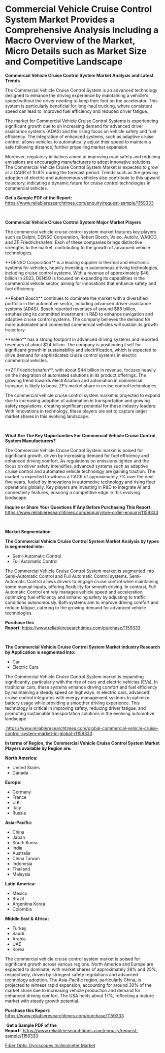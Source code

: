 <p><h1>Commercial Vehicle Cruise Control System Market Provides a Comprehensive Analysis Including a Macro Overview of the Market, Micro Details such as Market Size and Competitive Landscape</h1></p><p><strong>Commercial Vehicle Cruise Control System Market Analysis and Latest Trends</strong></p>
<p><p>The Commercial Vehicle Cruise Control System is an advanced technology designed to enhance the driving experience by maintaining a vehicle's speed without the driver needing to keep their foot on the accelerator. This system is particularly beneficial for long-haul trucking, where consistent speed can lead to improved fuel efficiency and reduced driver fatigue. </p><p>The market for Commercial Vehicle Cruise Control Systems is experiencing significant growth due to an increasing demand for advanced driver assistance systems (ADAS) and the rising focus on vehicle safety and fuel efficiency. The integration of enhanced systems, such as adaptive cruise control, allows vehicles to automatically adjust their speed to maintain a safe following distance, further propelling market expansion. </p><p>Moreover, regulatory initiatives aimed at improving road safety and reducing emissions are encouraging manufacturers to adopt innovative solutions. The Commercial Vehicle Cruise Control System Market is expected to grow at a CAGR of 10.8% during the forecast period. Trends such as the growing adoption of electric and autonomous vehicles also contribute to this upward trajectory, indicating a dynamic future for cruise control technologies in commercial vehicles.</p></p>
<p><strong>Get a Sample PDF of the Report:&nbsp;</strong> <a href="https://www.reliableresearchtimes.com/enquiry/request-sample/1159333?utm_campaign=2230&utm_medium=2&utm_source=Github&utm_content=ia&utm_term=22032025&utm_id=commercial-vehicle-cruise-control-system">https://www.reliableresearchtimes.com/enquiry/request-sample/1159333</a></p>
<p>&nbsp;</p>
<p><strong>Commercial Vehicle Cruise Control System Major Market Players</strong></p>
<p><p>The commercial vehicle cruise control system market features key players such as Delphi, DENSO Corporation, Robert Bosch, Valeo, Autoliv, WABCO, and ZF Friedrichshafen. Each of these companies brings distinctive strengths to the market, contributing to the growth of advanced vehicle technologies.</p><p>**DENSO Corporation** is a leading supplier in thermal and electronic systems for vehicles, heavily investing in autonomous driving technologies, including cruise control systems. With a revenue of approximately $46 billion in 2023, DENSO is focused on expanding its capabilities in the commercial vehicle sector, aiming for innovations that enhance safety and fuel efficiency.</p><p>**Robert Bosch** continues to dominate the market with a diversified portfolio in the automotive sector, including advanced driver-assistance systems (ADAS). Bosch reported revenues of around $88 billion, emphasizing its committed investment in R&D to enhance navigation and adaptive cruise control systems. The company believes the demand for more automated and connected commercial vehicles will sustain its growth trajectory.</p><p>**Valeo** has a strong footprint in advanced driving systems and reported revenues of about $24 billion. The company is positioning itself for significant growth in sustainability and electrification, which is expected to drive demand for sophisticated cruise control systems in electric commercial vehicles.</p><p>**ZF Friedrichshafen**, with about $44 billion in revenue, focuses heavily on the integration of automated solutions in its product offerings. The growing trend towards electrification and automation in commercial transport is likely to boost ZF’s market share in cruise control technologies.</p><p>The commercial vehicle cruise control system market is projected to expand due to increasing adoption of automation in transportation and growing safety regulations, creating significant potential for these industry leaders. With innovations in technology, these players are set to capture larger market shares in this evolving landscape.</p></p>
<p>&nbsp;</p>
<p><strong>What Are The Key Opportunities For Commercial Vehicle Cruise Control System Manufacturers?</strong></p>
<p><p>The Commercial Vehicle Cruise Control System market is poised for significant growth, driven by increasing demand for fuel efficiency and enhanced driving comfort. As regulations on emissions tighten and the focus on driver safety intensifies, advanced systems such as adaptive cruise control and automated vehicle technology are gaining traction. The market is expected to witness a CAGR of approximately 7% over the next five years, fueled by innovations in automotive technology and rising fleet operations globally. Key players are investing in R&D to integrate AI and connectivity features, ensuring a competitive edge in this evolving landscape.</p></p>
<p><strong>Inquire or Share Your Questions If Any Before Purchasing This Report:</strong> <a href="https://www.reliableresearchtimes.com/enquiry/pre-order-enquiry/1159333?utm_campaign=2230&utm_medium=2&utm_source=Github&utm_content=ia&utm_term=22032025&utm_id=commercial-vehicle-cruise-control-system">https://www.reliableresearchtimes.com/enquiry/pre-order-enquiry/1159333</a></p>
<p>&nbsp;</p>
<p><strong>Market Segmentation</strong></p>
<p><strong>The Commercial Vehicle Cruise Control System Market Analysis by types is segmented into:</strong></p>
<p><ul><li>Semi-Automatic Control</li><li>Full Automatic Control</li></ul></p>
<p><p>The Commercial Vehicle Cruise Control System market is segmented into Semi-Automatic Control and Full Automatic Control systems. Semi-Automatic Control allows drivers to engage cruise control while maintaining some manual inputs, offering flexibility for smooth driving. In contrast, Full Automatic Control entirely manages vehicle speed and acceleration, optimizing fuel efficiency and enhancing safety by adjusting to traffic conditions autonomously. Both systems aim to improve driving comfort and reduce fatigue, catering to the growing demand for advanced vehicle technologies.</p></p>
<p><strong>Purchase this Report:&nbsp;</strong><a href="https://www.reliableresearchtimes.com/purchase/1159333?utm_campaign=2230&utm_medium=2&utm_source=Github&utm_content=ia&utm_term=22032025&utm_id=commercial-vehicle-cruise-control-system">https://www.reliableresearchtimes.com/purchase/1159333</a></p>
<p>&nbsp;</p>
<p><strong>The Commercial Vehicle Cruise Control System Market Industry Research by Application is segmented into:</strong></p>
<p><ul><li>Car</li><li>Electric Cars</li></ul></p>
<p><p>The Commercial Vehicle Cruise Control System market is expanding significantly, particularly with the rise of cars and electric vehicles (EVs). In traditional cars, these systems enhance driving comfort and fuel efficiency by maintaining a steady speed on highways. In electric cars, advanced cruise control integrates with energy management systems to optimize battery usage while providing a smoother driving experience. This technology is critical in improving safety, reducing driver fatigue, and promoting sustainable transportation solutions in the evolving automotive landscape.</p></p>
<p><a href="https://www.reliableresearchtimes.com/global-commercial-vehicle-cruise-control-system-market-in-global-r1159333?utm_campaign=2230&utm_medium=2&utm_source=Github&utm_content=ia&utm_term=22032025&utm_id=commercial-vehicle-cruise-control-system">&nbsp;https://www.reliableresearchtimes.com/global-commercial-vehicle-cruise-control-system-market-in-global-r1159333</a></p>
<p><strong>In terms of Region, the Commercial Vehicle Cruise Control System Market Players available by Region are:</strong></p>
<p>
    <p> <strong> North America: </strong>
        <ul>
            <li>United States</li>
            <li>Canada</li>
        </ul>
        </p> 
    <p> <strong> Europe: </strong>
        <ul>
            <li>Germany</li>
            <li>France</li>
            <li>U.K.</li>
            <li>Italy</li>
            <li>Russia</li>
        </ul>
        </p> 
    <p> <strong> Asia-Pacific: </strong>
        <ul>
            <li>China</li>
            <li>Japan</li>
            <li>South Korea</li>
            <li>India</li>
            <li>Australia</li>
            <li>China Taiwan</li>
            <li>Indonesia</li>
            <li>Thailand</li>
            <li>Malaysia</li>
        </ul>
        </p> 
    <p> <strong> Latin America: </strong>
        <ul>
            <li>Mexico</li>
            <li>Brazil</li>
            <li>Argentina Korea</li>
            <li>Colombia</li>
        </ul>
        </p> 
    <p> <strong> Middle East & Africa: </strong>
        <ul>
            <li>Turkey</li>
            <li>Saudi</li>
            <li>Arabia</li>
            <li>UAE</li>
            <li>Korea</li>
        </ul>
    </p>
    </p>
<p><p>The commercial vehicle cruise control system market is poised for significant growth across various regions. North America and Europe are expected to dominate, with market shares of approximately 28% and 25%, respectively, driven by stringent safety regulations and advanced technology adoption. The Asia-Pacific region, particularly China, is projected to witness rapid expansion, accounting for around 30% of the market share due to increasing vehicle production and demand for enhanced driving comfort. The USA holds about 17%, reflecting a mature market with steady growth potential.</p></p>
<p><strong>Purchase this Report: </strong><a href="https://www.reliableresearchtimes.com/purchase/1159333?utm_campaign=2230&utm_medium=2&utm_source=Github&utm_content=ia&utm_term=22032025&utm_id=commercial-vehicle-cruise-control-system">https://www.reliableresearchtimes.com/purchase/1159333</a></p>
<p>&nbsp;<strong>Get a Sample PDF of the Report:&nbsp;&nbsp;</strong><a href="https://www.reliableresearchtimes.com/enquiry/request-sample/1159333?utm_campaign=2230&utm_medium=2&utm_source=Github&utm_content=ia&utm_term=22032025&utm_id=commercial-vehicle-cruise-control-system">https://www.reliableresearchtimes.com/enquiry/request-sample/1159333</a></p>
<p><strong></strong></p>
<p><p><a href="https://github.com/petbigbeepjn/Market-Research-Report-List-2/blob/main/fiber-optic-gyroscopes-inclinometer-market.md?utm_campaign=2230&utm_medium=2&utm_source=Github&utm_content=ia&utm_term=22032025&utm_id=commercial-vehicle-cruise-control-system">Fiber Optic Gyroscopes Inclinometer Market</a></p></p>